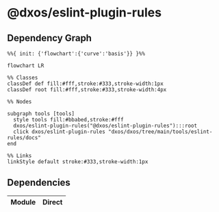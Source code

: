 # @dxos/eslint-plugin-rules



## Dependency Graph

```mermaid
%%{ init: {'flowchart':{'curve':'basis'}} }%%

flowchart LR

%% Classes
classDef def fill:#fff,stroke:#333,stroke-width:1px
classDef root fill:#fff,stroke:#333,stroke-width:4px

%% Nodes

subgraph tools [tools]
  style tools fill:#bbabed,stroke:#fff
  dxos/eslint-plugin-rules("@dxos/eslint-plugin-rules"):::root
  click dxos/eslint-plugin-rules "dxos/dxos/tree/main/tools/eslint-rules/docs"
end

%% Links
linkStyle default stroke:#333,stroke-width:1px
```

## Dependencies

| Module | Direct |
|---|---|
